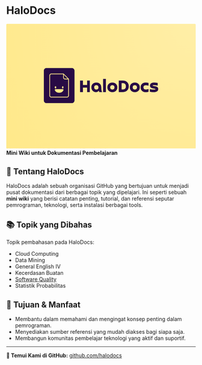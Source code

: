 # HaloDocs

![HaloDocs Logo](https://raw.githubusercontent.com/halodocs/.github/refs/heads/main/profile/images/halodocs.png)  
**Mini Wiki untuk Dokumentasi Pembelajaran**

## 📖 Tentang HaloDocs
HaloDocs adalah sebuah organisasi GitHub yang bertujuan untuk menjadi pusat dokumentasi dari berbagai topik yang dipelajari. Ini seperti sebuah **mini wiki** yang berisi catatan penting, tutorial, dan referensi seputar pemrograman, teknologi, serta instalasi berbagai tools.

## 📚 Topik yang Dibahas
Topik pembahasan pada HaloDocs:
- Cloud Computing
- Data Mining
- General English IV
- Kecerdasan Buatan
- [Software Quality](https://github.com/halodocs/Software_Quality/)
- Statistik Probabilitas

## 🎯 Tujuan & Manfaat
- Membantu dalam memahami dan mengingat konsep penting dalam pemrograman.
- Menyediakan sumber referensi yang mudah diakses bagi siapa saja.
- Membangun komunitas pembelajar teknologi yang aktif dan suportif.

---
**🔗 Temui Kami di GitHub:** [github.com/halodocs](https://github.com/halodocs)
